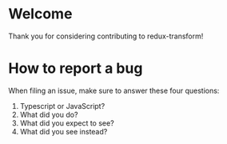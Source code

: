 # Welcome

Thank you for considering contributing to redux-transform!

# How to report a bug

When filing an issue, make sure to answer these four questions:

1. Typescript or JavaScript?
2. What did you do?
3. What did you expect to see?
4. What did you see instead?
